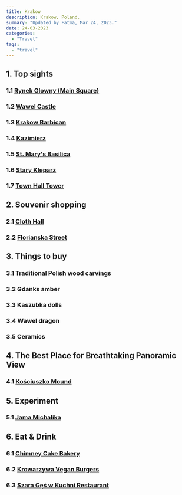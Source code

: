 ```yaml
---
title: Krakow
description: Krakow, Poland.
summary: "Updated by Fatma, Mar 24, 2023."
date: 24-03-2023
categories:
  - "Travel"
tags:
  - "travel"
---
```


## 1. Top sights

### 1.1 [Rynek Glowny (Main Square)](https://www.google.com/maps/place/Rynek+G%C5%82%C3%B3wny,+31-000+Krak%C3%B3w,+Polonya/@50.0618971,19.9367558,3a,75y,90t/data=!3m8!1e2!3m6!1sAF1QipMe_XeLE9m0Cc7FKfa9Xr-bPzfThlA55Fv0fY6Y!2e10!3e12!6shttps:%2F%2Flh5.googleusercontent.com%2Fp%2FAF1QipMe_XeLE9m0Cc7FKfa9Xr-bPzfThlA55Fv0fY6Y%3Dw203-h253-k-no!7i2883!8i3604!4m13!1m7!3m6!1s0x47165b0e0789882b:0x3d71c4eb22dfdb51!2zUnluZWsgR8WCw7N3bnksIDMxLTAwMCBLcmFrw7N3LCBQb2xvbnlh!3b1!8m2!3d50.0618969!4d19.9367559!3m4!1s0x47165b0e0789882b:0x3d71c4eb22dfdb51!8m2!3d50.0618969!4d19.9367559)

### 1.2 [Wawel Castle](https://www.google.com/maps/place/Wawel+Kalesi/@50.0540495,19.9354123,3a,75y,90t/data=!3m8!1e2!3m6!1sAF1QipOJUdl2s-QCxvdHfy1aFKP5AHiqXLnrb5LclBOv!2e10!3e12!6shttps:%2F%2Flh5.googleusercontent.com%2Fp%2FAF1QipOJUdl2s-QCxvdHfy1aFKP5AHiqXLnrb5LclBOv%3Dw172-h86-k-no!7i4160!8i2080!4m5!3m4!1s0x47165b6d053619f5:0xacb9dfc4d67fa598!8m2!3d50.0540495!4d19.9354123)

### 1.3 [Krakow Barbican](https://www.google.com/maps/place/Krak%C3%B3w+Barbican/@50.0654719,19.9416614,3a,75y,90t/data=!3m8!1e2!3m6!1sAF1QipPfwaSbUOxm9cwrMxMZNTcUzALW4SnBgvEMUtOi!2e10!3e12!6shttps:%2F%2Flh5.googleusercontent.com%2Fp%2FAF1QipPfwaSbUOxm9cwrMxMZNTcUzALW4SnBgvEMUtOi%3Dw129-h86-k-no!7i1600!8i1063!4m5!3m4!1s0x47165b1031fb478d:0xa5b676bef7ecd283!8m2!3d50.0654718!4d19.9416613)

### 1.4 [Kazimierz](https://www.google.com/maps/place/Kazimierz,+31-000+Krak%C3%B3w,+Polonya/@50.0495222,19.9430733,3a,75y,323.17h,94.31t/data=!3m6!1e1!3m4!1srWP19FD6gXD9VnKadGq3tA!2e0!7i13312!8i6656!4m13!1m7!3m6!1s0x47165b6a2e7d8bef:0x62672e9c1bce5ed7!2sKazimierz,+31-000+Krak%C3%B3w,+Polonya!3b1!8m2!3d50.0495003!4d19.9429071!3m4!1s0x47165b6a2e7d8bef:0x62672e9c1bce5ed7!8m2!3d50.0495003!4d19.9429071)

### 1.5 [St. Mary's Basilica](https://www.google.com/maps/place/St.+Mary's+Basilica/@50.0616411,19.9393903,3a,75y,90t/data=!3m8!1e2!3m6!1sAF1QipMg70txHIei7aty-ZutVRzZpQgap-YmYmDkxLtx!2e10!3e12!6shttps:%2F%2Flh5.googleusercontent.com%2Fp%2FAF1QipMg70txHIei7aty-ZutVRzZpQgap-YmYmDkxLtx%3Dw203-h270-k-no!7i1944!8i2592!4m5!3m4!1s0x47165b11f53a5077:0xdd371e3071dcbf32!8m2!3d50.0616411!4d19.9393903)

### 1.6 [Stary Kleparz](https://www.google.com/maps/place/Stary+Kleparz/@50.0671885,19.9409828,3a,75y,90t/data=!3m8!1e2!3m6!1sAF1QipMTZP84JxQzbf6-Ie5liyMVWWZmEJhmqjuUe_h7!2e10!3e12!6shttps:%2F%2Flh5.googleusercontent.com%2Fp%2FAF1QipMTZP84JxQzbf6-Ie5liyMVWWZmEJhmqjuUe_h7%3Dw203-h152-k-no!7i4032!8i3024!4m13!1m7!3m6!1s0x471644c0354e18d1:0xb46bb6b576478abf!2sKrak%C3%B3w,+Polonya!3b1!8m2!3d50.0646501!4d19.9449799!3m4!1s0x47165b054428c5ad:0xf9d61ccc1b0e9efa!8m2!3d50.0671876!4d19.9409848)

### 1.7 [Town Hall Tower](https://www.google.com/maps/place/Town+Hall+Tower/@50.061427,19.9387532,3a,75y,90t/data=!3m8!1e2!3m6!1sAF1QipNYL287jryRLjtQ6AeQwYU6NMig4CWXpGL96sbJ!2e10!3e12!6shttps:%2F%2Flh5.googleusercontent.com%2Fp%2FAF1QipNYL287jryRLjtQ6AeQwYU6NMig4CWXpGL96sbJ%3Dw129-h86-k-no!7i3000!8i1993!4m5!3m4!1s0x47165b0de165feb1:0xabe89a7b8eb98ee!8m2!3d50.0615259!4d19.9364774)

## 2. Souvenir shopping

### 2.1 [Cloth Hall](https://www.google.com/maps/place/The+Cloth+Hall/@50.0615991,19.9373311,3a,75y,90t/data=!3m8!1e2!3m6!1sAF1QipNRKJ_Eb8jLGcOPW1C3YAIb_tGckk9yHiLCfpWW!2e10!3e12!6shttps:%2F%2Flh5.googleusercontent.com%2Fp%2FAF1QipNRKJ_Eb8jLGcOPW1C3YAIb_tGckk9yHiLCfpWW%3Dw203-h152-k-no!7i4160!8i3120!4m5!3m4!1s0x47165b0e077b0fdd:0xd01f6c2526b37173!8m2!3d50.0615991!4d19.9373312)

### 2.2 [Florianska Street](https://www.google.com/maps/place/Floria%C5%84ska,+31-021+Krak%C3%B3w,+Polonya/@50.0636436,19.9404156,3a,75y,90t/data=!3m7!1e1!3m5!1s0j2W1sdSScjsRH6LfMxBRw!2e0!6s%2F%2Fgeo0.ggpht.com%2Fmaps%2Fphotothumb%2Ffd%2Fv1%3Fbpb%3DChAKDnNlYXJjaC5UQUNUSUxFEiAKEgnBTPjSEVsWRxHaqj4IrSrerSoKDQAAAAAVAAAAABoECFYQVg%26gl%3DTR!7i13312!8i6656!4m5!3m4!1s0x47165b11d2f84cc1:0xadde2aad083eaada!8m2!3d50.0636244!4d19.9404363)

## 3. Things to buy

### 3.1 Traditional Polish wood carvings

### 3.2 Gdanks amber

### 3.3 Kaszubka dolls

### 3.4 Wawel dragon

### 3.5 Ceramics

## 4. The Best Place for Breathtaking Panoramic View

### 4.1 [Kościuszko Mound](https://www.google.com/maps/place/Ko%C5%9Bciuszko+Mound/@50.0549401,19.8932247,3a,95y,90t/data=!3m8!1e2!3m6!1shttps:%2F%2Fdiscovercracow.com%2Fsites%2Fall%2Fpliki%2Fstyles%2Fcolorbox_obraz_powiekszony%2Fpublic%2Fgaleria_trip%2Fkopiec_kosciuszki-1.jpg%3Fitok%3DcgQH4uza!2e7!3e27!6s%2F%2Flh4.googleusercontent.com%2Fproxy%2Fv6Zi6Ck-W0RgJoE2E8ReLrHkZSCSS-yu6nCAe_oxzBRK31pmTseXTi-6EdOpi58Qj2JfAEAu5v-RJqWchnZ9sdF4NOfvb2syy0dMXtQjl_-I7mUWRsNPbsO1eOrqvoG5zCwEaRnr4QkJHnA39y8vFgRPTsXqGEg%3Dw129-h86-k-no!7i900!8i600!4m5!3m4!1s0x47165b9196828c9d:0x67084144db045c33!8m2!3d50.0549401!4d19.8932247)

## 5. Experiment

### 5.1 [Jama Michalika](https://www.google.com/maps/place/Jama+Michalika/@50.0641352,19.9408249,3a,79.7y,90t/data=!3m8!1e2!3m6!1sAF1QipOsUuYydA6P_ev8IQYBMUW7GDNvs5us9Z4zTImW!2e10!3e12!6shttps:%2F%2Flh5.googleusercontent.com%2Fp%2FAF1QipOsUuYydA6P_ev8IQYBMUW7GDNvs5us9Z4zTImW%3Dw203-h135-k-no!7i926!8i617!4m12!1m6!3m5!1s0x47165b0df50c362d:0xcb2052f4351310c!2sSzara+G%C4%99%C5%9B+w+Kuchni+Restaurant!8m2!3d50.060491!4d19.937158!3m4!1s0x47165b102e30ea71:0x85c2f98b605d8ad3!8m2!3d50.0640902!4d19.9409661)

## 6. Eat & Drink

### 6.1 [Chimney Cake Bakery](https://www.google.com/maps/place/Chimney+Cake+Bakery/@50.0648613,19.9442893,3a,75y,90t/data=!3m8!1e2!3m6!1sAF1QipOMy3Rx0P2hL8FWqmc-LjluGvJbohEzvkvIKag!2e10!3e12!6shttps:%2F%2Flh5.googleusercontent.com%2Fp%2FAF1QipOMy3Rx0P2hL8FWqmc-LjluGvJbohEzvkvIKag%3Dw86-h93-k-no!7i1874!8i2048!4m8!1m2!2m1!1sChimney+Cake+Bakery!3m4!1s0x47165b106f388607:0x773b02531df81f06!8m2!3d50.064777!4d19.9442149)

### 6.2 [Krowarzywa Vegan Burgers](https://www.google.com/maps/place/Krowarzywa+Vegan+Burgers/@50.0634516,19.9372218,3a,75y,90t/data=!3m8!1e2!3m6!1sAF1QipPZimOx017jV0Sn4OyYif0PdJYNucqi0ukGoC3Q!2e10!3e12!6shttps:%2F%2Flh5.googleusercontent.com%2Fp%2FAF1QipPZimOx017jV0Sn4OyYif0PdJYNucqi0ukGoC3Q%3Dw203-h153-k-no!7i5152!8i3888!4m8!1m2!2m1!1skrowarzywa+vegan+burger!3m4!1s0x47165b0e46bebe77:0x6dd0dfb1afa458a!8m2!3d50.0634516!4d19.9372218)

### 6.3 [Szara Gęś w Kuchni Restaurant](https://www.google.com/maps/place/Szara+G%C4%99%C5%9B+w+Kuchni+Restaurant/@50.060491,19.937158,3a,75y,90t/data=!3m8!1e2!3m6!1sAF1QipMJju8M4jmObh03Wyv31OgRHyqr_ieuSnHLcgmT!2e10!3e12!6shttps:%2F%2Flh5.googleusercontent.com%2Fp%2FAF1QipMJju8M4jmObh03Wyv31OgRHyqr_ieuSnHLcgmT%3Dw114-h86-k-no!7i4032!8i3024!4m5!3m4!1s0x47165b0df50c362d:0xcb2052f4351310c!8m2!3d50.060491!4d19.937158)
